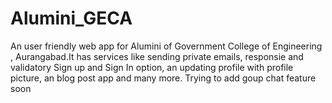 # Alumini_GECA
An user friendly web app for Alumini of Government College of Engineering , Aurangabad.It has services like sending private emails, responsie and validatory Sign up and Sign In option, an updating profile with profile picture, an blog post app and many more. Trying to add goup chat feature soon

